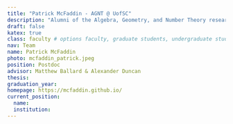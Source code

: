 ```yaml
---
title: "Patrick McFaddin - AGNT @ UofSC"
description: "Alumni of the Algebra, Geometry, and Number Theory research group at the University of South Carolina"
draft: false
katex: true
class: faculty # options faculty, graduate students, undergraduate students, visitors
nav: Team
name: Patrick McFaddin
photo: mcfaddin_patrick.jpeg
position: Postdoc
advisor: Matthew Ballard & Alexander Duncan
thesis: 
graduation_year: 
homepage: https://mcfaddin.github.io/
current_position: 
  name:
  institution: 
---
```

